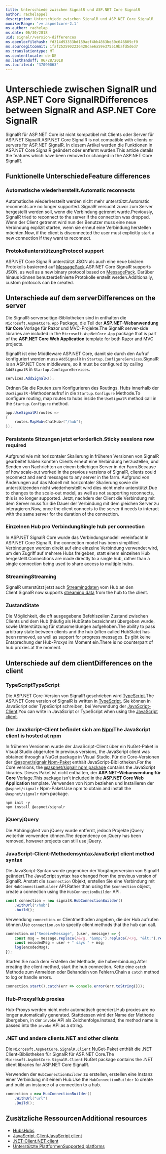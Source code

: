 ```yaml
---
title: Unterschiede zwischen SignalR und ASP.NET Core SignalR
author: rachelappel
description: Unterschiede zwischen SignalR und ASP.NET Core SignalR
monikerRange: '>= aspnetcore-2.1'
ms.author: rachelap
ms.date: 06/30/2018
uid: signalr/version-differences
ms.openlocfilehash: fd314d93333bd159aef4bb4863be50c646809cf0
ms.sourcegitcommit: 1faf2525902236428dae6a59e375519bafd5d6d7
ms.translationtype: MT
ms.contentlocale: de-DE
ms.lasthandoff: 06/28/2018
ms.locfileid: "37090063"
---
```

# <a name="differences-between-signalr-and-aspnet-core-signalr"></a><span data-ttu-id="ca435-103">Unterschiede zwischen SignalR und ASP.NET Core SignalR</span><span class="sxs-lookup"><span data-stu-id="ca435-103">Differences between SignalR and ASP.NET Core SignalR</span></span>

<span data-ttu-id="ca435-104">SignalR für ASP.NET Core ist nicht kompatibel mit Clients oder Server für ASP.NET SignalR.</span><span class="sxs-lookup"><span data-stu-id="ca435-104">ASP.NET Core SignalR is not compatible with clients or servers for ASP.NET SignalR.</span></span> <span data-ttu-id="ca435-105">In diesem Artikel werden die Funktionen in ASP.NET Core SignalR geändert oder entfernt wurden.</span><span class="sxs-lookup"><span data-stu-id="ca435-105">This article details the features which have been removed or changed in the ASP.NET Core SignalR.</span></span>

## <a name="feature-differences"></a><span data-ttu-id="ca435-106">Funktionelle Unterschiede</span><span class="sxs-lookup"><span data-stu-id="ca435-106">Feature differences</span></span>

### <a name="automatic-reconnects"></a><span data-ttu-id="ca435-107">Automatische wiederherstellt.</span><span class="sxs-lookup"><span data-stu-id="ca435-107">Automatic reconnects</span></span>

<span data-ttu-id="ca435-108">Automatische wiederherstellt werden nicht mehr unterstützt.</span><span class="sxs-lookup"><span data-stu-id="ca435-108">Automatic reconnects are no longer supported.</span></span> <span data-ttu-id="ca435-109">SignalR versucht zuvor zum Server hergestellt werden soll, wenn die Verbindung getrennt wurde.</span><span class="sxs-lookup"><span data-stu-id="ca435-109">Previously, SignalR tried to reconnect to the server if the connection was dropped.</span></span> <span data-ttu-id="ca435-110">Wenn der Client getrennt wird nun der Benutzer muss eine neue Verbindung explizit starten, wenn sie erneut eine Verbindung herstellen möchten.</span><span class="sxs-lookup"><span data-stu-id="ca435-110">Now, if the client is disconnected the user must explicitly start a new connection if they want to reconnect.</span></span>

### <a name="protocol-support"></a><span data-ttu-id="ca435-111">Protokollunterstützung</span><span class="sxs-lookup"><span data-stu-id="ca435-111">Protocol support</span></span>

<span data-ttu-id="ca435-112">ASP.NET Core SignalR unterstützt JSON als auch eine neue binären Protokolls basierend auf [MessagePack](xref:signalr/messagepackhubprotocol).</span><span class="sxs-lookup"><span data-stu-id="ca435-112">ASP.NET Core SignalR supports JSON, as well as a new binary protocol based on [MessagePack](xref:signalr/messagepackhubprotocol).</span></span> <span data-ttu-id="ca435-113">Darüber hinaus können benutzerdefinierte Protokolle erstellt werden.</span><span class="sxs-lookup"><span data-stu-id="ca435-113">Additionally, custom protocols can be created.</span></span>

## <a name="differences-on-the-server"></a><span data-ttu-id="ca435-114">Unterschiede auf dem server</span><span class="sxs-lookup"><span data-stu-id="ca435-114">Differences on the server</span></span>

<span data-ttu-id="ca435-115">Die SignalR-serverseitige-Bibliotheken sind in enthalten die `Microsoft.AspNetCore.App` Package, die Teil der **ASP.NET-Webanwendung für Core** Vorlage für Razor und MVC-Projekte.</span><span class="sxs-lookup"><span data-stu-id="ca435-115">The SignalR server-side libraries are included in the `Microsoft.AspNetCore.App` package that is part of the **ASP.NET Core Web Application** template for both Razor and MVC projects.</span></span>

<span data-ttu-id="ca435-116">SignalR ist eine Middleware ASP.NET Core, damit sie durch den Aufruf konfiguriert werden muss `AddSignalR` in `Startup.ConfigureServices`.</span><span class="sxs-lookup"><span data-stu-id="ca435-116">SignalR is an ASP.NET Core middleware, so it must be configured by calling `AddSignalR` in `Startup.ConfigureServices`.</span></span>

```csharp
services.AddSignalR();
```

<span data-ttu-id="ca435-117">Ordnen Sie die Routen zum Konfigurieren des Routings, Hubs innerhalb der `UseSignalR` -Methodenaufruf in die `Startup.Configure` Methode.</span><span class="sxs-lookup"><span data-stu-id="ca435-117">To configure routing, map routes to hubs inside the `UseSignalR` method call in the `Startup.Configure` method.</span></span>

```csharp
app.UseSignalR(routes =>
{
    routes.MapHub<ChatHub>("/hub");
});
```

### <a name="sticky-sessions-now-required"></a><span data-ttu-id="ca435-118">Persistente Sitzungen jetzt erforderlich.</span><span class="sxs-lookup"><span data-stu-id="ca435-118">Sticky sessions now required</span></span>

<span data-ttu-id="ca435-119">Aufgrund wie mit horizontaler Skalierung in früheren Versionen von SignalR gearbeitet haben konnten Clients erneut eine Verbindung herzustellen, und Senden von Nachrichten an einem beliebigen Server in der Farm.</span><span class="sxs-lookup"><span data-stu-id="ca435-119">Because of how scale-out worked in the previous versions of SignalR, clients could reconnect and send messages to any server in the farm.</span></span> <span data-ttu-id="ca435-120">Aufgrund von Änderungen auf das Modell mit horizontaler Skalierung sowie die unterstützenden nicht wiederherstellt wird dies nicht mehr unterstützt.</span><span class="sxs-lookup"><span data-stu-id="ca435-120">Due to changes to the scale-out model, as well as not supporting reconnects, this is no longer supported.</span></span> <span data-ttu-id="ca435-121">Jetzt, nachdem der Client die Verbindung mit dem Server muss für die Dauer der Verbindung mit dem gleichen Server zu interagieren.</span><span class="sxs-lookup"><span data-stu-id="ca435-121">Now, once the client connects to the server it needs to interact with the same server for the duration of the connection.</span></span>

### <a name="single-hub-per-connection"></a><span data-ttu-id="ca435-122">Einzelnen Hub pro Verbindung</span><span class="sxs-lookup"><span data-stu-id="ca435-122">Single hub per connection</span></span>

<span data-ttu-id="ca435-123">In ASP.NET SignalR Core wurde das Verbindungsmodell vereinfacht.</span><span class="sxs-lookup"><span data-stu-id="ca435-123">In ASP.NET Core SignalR, the connection model has been simplified.</span></span> <span data-ttu-id="ca435-124">Verbindungen werden direkt auf eine einzelne Verbindung verwendet wird, um den Zugriff auf mehrere Hubs freigeben, statt einem einzelnen Hub hergestellt.</span><span class="sxs-lookup"><span data-stu-id="ca435-124">Connections are made directly to a single hub, rather than a single connection being used to share access to multiple hubs.</span></span>

### <a name="streaming"></a><span data-ttu-id="ca435-125">Streaming</span><span class="sxs-lookup"><span data-stu-id="ca435-125">Streaming</span></span>

<span data-ttu-id="ca435-126">SignalR unterstützt jetzt auch [Streamingdaten](xref:signalr/streaming) vom Hub an den Client.</span><span class="sxs-lookup"><span data-stu-id="ca435-126">SignalR now supports [streaming data](xref:signalr/streaming) from the hub to the client.</span></span>

### <a name="state"></a><span data-ttu-id="ca435-127">Zustand</span><span class="sxs-lookup"><span data-stu-id="ca435-127">State</span></span>

<span data-ttu-id="ca435-128">Die Möglichkeit, die oft ausgegebene Befehlszeilen Zustand zwischen Clients und dem Hub (häufig als HubState bezeichnet) übergeben wurde, sowie Unterstützung für statusmeldungen aufgehoben.</span><span class="sxs-lookup"><span data-stu-id="ca435-128">The ability to pass arbitrary state between clients and the hub (often called HubState) has been removed, as well as support for progress messages.</span></span> <span data-ttu-id="ca435-129">Es gibt keine Entsprechung der Hub-Proxys im Moment ein.</span><span class="sxs-lookup"><span data-stu-id="ca435-129">There is no counterpart of hub proxies at the moment.</span></span>

## <a name="differences-on-the-client"></a><span data-ttu-id="ca435-130">Unterschiede auf dem client</span><span class="sxs-lookup"><span data-stu-id="ca435-130">Differences on the client</span></span>

### <a name="typescript"></a><span data-ttu-id="ca435-131">TypeScript</span><span class="sxs-lookup"><span data-stu-id="ca435-131">TypeScript</span></span>

<span data-ttu-id="ca435-132">Die ASP.NET Core-Version von SignalR geschrieben wird [TypeScript](https://www.typescriptlang.org/).</span><span class="sxs-lookup"><span data-stu-id="ca435-132">The ASP.NET Core version of SignalR is written in [TypeScript](https://www.typescriptlang.org/).</span></span> <span data-ttu-id="ca435-133">Sie können in JavaScript oder TypeScript schreiben, bei Verwendung der [JavaScript-Client](xref:signalr/javascript-client).</span><span class="sxs-lookup"><span data-stu-id="ca435-133">You can write in JavaScript or TypeScript when using the [JavaScript client](xref:signalr/javascript-client).</span></span>

### <a name="the-javascript-client-is-hosted-at-npmhttpswwwnpmjscom"></a><span data-ttu-id="ca435-134">Der JavaScript-Client befindet sich am [Npm](https://www.npmjs.com/)</span><span class="sxs-lookup"><span data-stu-id="ca435-134">The JavaScript client is hosted at [npm](https://www.npmjs.com/)</span></span>

<span data-ttu-id="ca435-135">In früheren Versionen wurde der JavaScript-Client über ein NuGet-Paket in Visual Studio abgerufen.</span><span class="sxs-lookup"><span data-stu-id="ca435-135">In previous versions, the JavaScript client was obtained through a NuGet package in Visual Studio.</span></span> <span data-ttu-id="ca435-136">Für die Core-Versionen der [ @aspnet/signalr Npm-Paket](https://www.npmjs.com/package/@aspnet/signalr) enthält JavaScript-Bibliotheken.</span><span class="sxs-lookup"><span data-stu-id="ca435-136">For the Core versions, the [@aspnet/signalr npm package](https://www.npmjs.com/package/@aspnet/signalr) contains the JavaScript libraries.</span></span> <span data-ttu-id="ca435-137">Dieses Paket ist nicht enthalten, der **ASP.NET-Webanwendung für Core** Vorlage.</span><span class="sxs-lookup"><span data-stu-id="ca435-137">This package isn't included in the **ASP.NET Core Web Application** template.</span></span> <span data-ttu-id="ca435-138">Verwenden von Npm beziehen und Installieren der `@aspnet/signalr` Npm-Paket.</span><span class="sxs-lookup"><span data-stu-id="ca435-138">Use npm to obtain and install the `@aspnet/signalr` npm package.</span></span>

```console
npm init -y
npm install @aspnet/signalr
```

### <a name="jquery"></a><span data-ttu-id="ca435-139">jQuery</span><span class="sxs-lookup"><span data-stu-id="ca435-139">jQuery</span></span>

<span data-ttu-id="ca435-140">Die Abhängigkeit von jQuery wurde entfernt, jedoch Projekte jQuery weiterhin verwenden können.</span><span class="sxs-lookup"><span data-stu-id="ca435-140">The dependency on jQuery has been removed, however projects can still use jQuery.</span></span>

### <a name="javascript-client-method-syntax"></a><span data-ttu-id="ca435-141">JavaScript-Client-Methodensyntax</span><span class="sxs-lookup"><span data-stu-id="ca435-141">JavaScript client method syntax</span></span>

<span data-ttu-id="ca435-142">Die JavaScript-Syntax wurde gegenüber der Vorgängerversion von SignalR geändert.</span><span class="sxs-lookup"><span data-stu-id="ca435-142">The JavaScript syntax has changed from the previous version of SignalR.</span></span> <span data-ttu-id="ca435-143">Anstatt die `$connection` Objekt, erstellen Sie eine Verbindung mit der `HubConnectionBuilder` API.</span><span class="sxs-lookup"><span data-stu-id="ca435-143">Rather than using the `$connection` object, create a connection using the `HubConnectionBuilder` API.</span></span>

```javascript
const connection = new signalR.HubConnectionBuilder()
    .withUrl("/hub")
    .build();
```

<span data-ttu-id="ca435-144">Verwendung `connection.on` Clientmethoden angeben, die der Hub aufrufen können.</span><span class="sxs-lookup"><span data-stu-id="ca435-144">Use `connection.on` to specify client methods that the hub can call.</span></span>

```javascript
connection.on("ReceiveMessage", (user, message) => {
    const msg = message.replace(/&/g, "&amp;").replace(/</g, "&lt;").replace(/>/g, "&gt;");
    const encodedMsg = user + " says " + msg;
    log(encodedMsg);
});
```

<span data-ttu-id="ca435-145">Starten Sie nach dem Erstellen der Methode, die hubverbindung.</span><span class="sxs-lookup"><span data-stu-id="ca435-145">After creating the client method, start the hub connection.</span></span> <span data-ttu-id="ca435-146">Kette eine `catch` Methode zum Anmelden oder Behandeln von Fehlern.</span><span class="sxs-lookup"><span data-stu-id="ca435-146">Chain a `catch` method to log or handle errors.</span></span>

```javascript
connection.start().catch(err => console.error(err.toString()));
```

### <a name="hub-proxies"></a><span data-ttu-id="ca435-147">Hub-Proxys</span><span class="sxs-lookup"><span data-stu-id="ca435-147">Hub proxies</span></span>

<span data-ttu-id="ca435-148">Hub-Proxys werden nicht mehr automatisch generiert.</span><span class="sxs-lookup"><span data-stu-id="ca435-148">Hub proxies are no longer automatically generated.</span></span> <span data-ttu-id="ca435-149">Stattdessen wird der Name der Methode übergeben, in der `invoke` API als Zeichenfolge.</span><span class="sxs-lookup"><span data-stu-id="ca435-149">Instead, the method name is passed into the `invoke` API as a string.</span></span>

### <a name="net-and-other-clients"></a><span data-ttu-id="ca435-150">.NET und andere clients</span><span class="sxs-lookup"><span data-stu-id="ca435-150">.NET and other clients</span></span>

<span data-ttu-id="ca435-151">Die `Microsoft.AspNetCore.SignalR.Client` NuGet-Paket enthält die .NET Client-Bibliotheken für SignalR für ASP.NET Core.</span><span class="sxs-lookup"><span data-stu-id="ca435-151">The `Microsoft.AspNetCore.SignalR.Client` NuGet package contains the .NET client libraries for ASP.NET Core SignalR.</span></span>

<span data-ttu-id="ca435-152">Verwenden der `HubConnectionBuilder` zu erstellen, erstellen eine Instanz einer Verbindung mit einem Hub.</span><span class="sxs-lookup"><span data-stu-id="ca435-152">Use the `HubConnectionBuilder` to create and build an instance of a connection to a hub.</span></span>

```csharp
connection = new HubConnectionBuilder()
    .WithUrl("url")
    .Build();
```

## <a name="additional-resources"></a><span data-ttu-id="ca435-153">Zusätzliche Ressourcen</span><span class="sxs-lookup"><span data-stu-id="ca435-153">Additional resources</span></span>

* [<span data-ttu-id="ca435-154">Hubs</span><span class="sxs-lookup"><span data-stu-id="ca435-154">Hubs</span></span>](xref:signalr/hubs)
* [<span data-ttu-id="ca435-155">JavaScript-Client</span><span class="sxs-lookup"><span data-stu-id="ca435-155">JavaScript client</span></span>](xref:signalr/javascript-client)
* [<span data-ttu-id="ca435-156">.NET-Client</span><span class="sxs-lookup"><span data-stu-id="ca435-156">.NET client</span></span>](xref:signalr/dotnet-client)
* [<span data-ttu-id="ca435-157">Unterstützte Plattformen</span><span class="sxs-lookup"><span data-stu-id="ca435-157">Supported platforms</span></span>](xref:signalr/supported-platforms)
